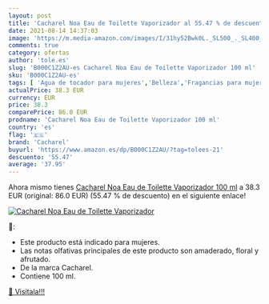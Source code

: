 ```yaml
---
layout: post
title: 'Cacharel Noa Eau de Toilette Vaporizador al 55.47 % de descuento'
date: 2021-08-14 14:37:03
image: 'https://m.media-amazon.com/images/I/31hy52Bwk0L._SL500_._SL400_.jpg'
comments: true
category: ofertas
author: 'tole.es'
slug: 'B000C1Z2AU-es Cacharel Noa Eau de Toilette Vaporizador 100 ml'
sku: 'B000C1Z2AU-es'
tags: [ 'Agua de tocador para mujeres','Belleza','Fragancias para mujeres','Perfumes y fragancias','cacharel','de','eau','toilette', ]
actualPrice: 38.3 EUR
currency: EUR
price: 38.3
comparePrice: 86.0 EUR
prodname: 'Cacharel Noa Eau de Toilette Vaporizador 100 ml'
country: 'es'
flag: '🇪🇸'
brand: 'Cacharel'
buyurl: 'https://www.amazon.es/dp/B000C1Z2AU/?tag=tolees-21'
descuento: '55.47'
average: '37.95'
---
```


Ahora mismo tienes [Cacharel Noa Eau de Toilette Vaporizador 100 ml](https://www.amazon.es/dp/B000C1Z2AU/?tag=tolees-21) a 38.3 EUR (original: 86.0 EUR) (55.47 %  de descuento) en el siguiente enlace!

[![Cacharel Noa Eau de Toilette Vaporizador](https://m.media-amazon.com/images/I/31hy52Bwk0L._SL500_._SL400_.jpg)](https://www.amazon.es/dp/B000C1Z2AU/?tag=tolees-21)

🔎:

- Este producto está indicado para mujeres.
- Las notas olfativas principales de este producto son amaderado, floral y afrutado.
- De la marca Cacharel.
- Contiene 100 ml.

[🛒 Visítala!!!](https://www.amazon.es/dp/B000C1Z2AU/?tag=tolees-21)

